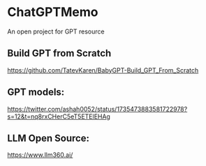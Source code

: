 # ChatGPTMemo
An open project for GPT resource

## Build GPT from Scratch
https://github.com/TatevKaren/BabyGPT-Build_GPT_From_Scratch

## GPT models:
https://twitter.com/ashah0052/status/1735473883581722978?s=12&t=nq8rxCHerC5eT5ETElEHAg

## LLM Open Source:
https://www.llm360.ai/
